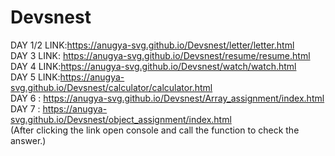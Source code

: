 # Devsnest
DAY 1/2 LINK:https://anugya-svg.github.io/Devsnest/letter/letter.html<br>
DAY 3 LINK: https://anugya-svg.github.io/Devsnest/resume/resume.html<br>
DAY 4 LINK:https://anugya-svg.github.io/Devsnest/watch/watch.html<br>
DAY 5 LINK:https://anugya-svg.github.io/Devsnest/calculator/calculator.html<br>
DAY 6 : https://anugya-svg.github.io/Devsnest/Array_assignment/index.html<br>
DAY 7 : https://anugya-svg.github.io/Devsnest/object_assignment/index.html<br>
(After clicking the link open console and call the function to check the answer.)<br>